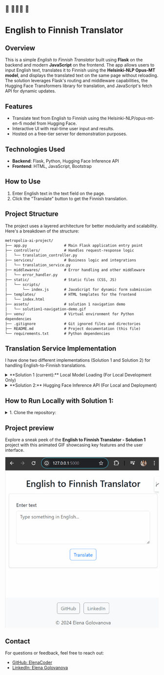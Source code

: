 🔔 🦄🦄🦄 🔔
---

# English to Finnish Translator

## Overview

This is a simple *English to Finnish Translator* built using **Flask** on the backend and modern **JavaScript** on the frontend. The app allows users to input English text, translates it to Finnish using the **Helsinki-NLP Opus-MT model**, and displays the translated text on the same page without reloading. The solution leverages Flask's routing and middleware capabilities, the Hugging Face Transformers library for translation, and JavaScript's fetch API for dynamic updates.

## Features

- Translate text from English to Finnish using the Helsinki-NLP/opus-mt-en-fi model from Hugging Face.
- Interactive UI with real-time user input and results.
- Hosted on a free-tier server for demonstration purposes.

## Technologies Used

- **Backend**: Flask, Python, Hugging Face Inference API
- **Frontend**: HTML, JavaScript, Bootstrap

## How to Use

1. Enter English text in the text field on the page.
2. Click the "Translate" button to get the Finnish translation.

## Project Structure

The project uses a layered architecture for better modularity and scalability.
Here's a breakdown of the structure:

```
metropolia-ai-project/
├── app.py                 # Main Flask application entry point
├── controllers/           # Handles request-response logic
│   └── translation_controller.py
├── services/              # Business logic and integrations
│   └── translation_service.py
├── middlewares/           # Error handling and other middleware
│   └── error_handler.py
├── static/                # Static files (CSS, JS)
│   └── scripts/
│       └── index.js       # JavaScript for dynamic form submission
├── templates/             # HTML templates for the frontend
│   └── index.html
├── assets/                # solution 1 navigation demo
│   └── solution1-navigation-demo.gif
├── venv/                  # Virtual environment for Python dependencies
├── .gitignore             # Git ignored files and directories
├── README.md              # Project documentation (this file)
└── requirements.txt       # Python dependencies
```

## Translation Service Implementation

I have done two different implementations (Solution 1 and Solution 2) for handling English-to-Finnish translations.
<details>

<summary>**Solution 1 (current):** Local Model Loading (For Local Development Only)</summary>
This solution uses the Helsinki-NLP/opus-mt-en-fi translation model from Hugging Face by loading it locally via the transformers library.

**Advantages:**
- No reliance on external APIs.
- Ideal for local development on machines with sufficient memory.

**Limitations:**
- Memory-intensive and cannot be deployed on free-tier platforms like Render.
- Requires downloading and initializing the entire model on the local machine.

</details>

<details>
<summary>**Solution 2:** Hugging Face Inference API (For Local and Deployment)</summary>
This solution utilizes the Hugging Face Inference API, offloading the translation model to Hugging Face’s servers.

**Advantages:**
- Lightweight and works well on platforms with limited memory, such as free-tier Render deployments.
- Can be deployed and accessed remotely.

**Limitations:**
- Depends on the availability and performance of the Hugging Face API.
- Requires a valid Hugging Face API token.

</details>

## How to Run Locally with Solution 1:
<details>
<summary>1. Clone the repository:</summary>

```
git clone https://github.com/ElenaCoder/metropolia-ai-project.git
cd metropolia-ai-project
```
<summary>2. Set up a virtual environment (optional):</summary>

```
python -m venv venv
source venv/Scripts/activate  # Windows
# or
source venv/bin/activate      # macOS/Linux
```
<summary>3. Install the required Python packages:</summary>

```
pip install -r requirements.txt
```
<summary>4. Run the application:</summary>

```
python app.py
```
<summary>5. Access the app:</summary>

Open `http://127.0.0.1:5000` in your browser.

</details>


## Project preview

Explore a sneak peek of the **English to Finnish Translator - Solution 1** project with this animated GIF showcasing key features and the user interface.

![UI project GIF](./assets/solution1-navigation-demo.gif)

## Contact
For questions or feedback, feel free to reach out:
 - [GitHub: ElenaCoder](https://github.com/ElenaCoder/metropolia-ai-project)
 - [LinkedIn: Elena Golovanova](https://www.linkedin.com/in/elena-golovanova/)
